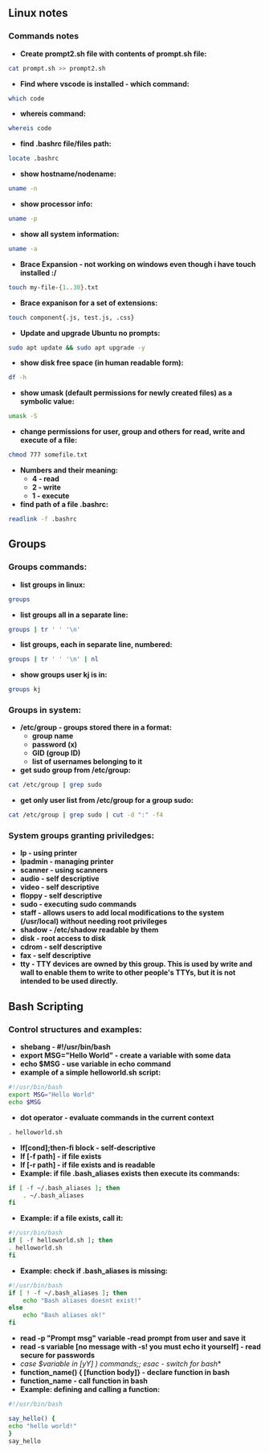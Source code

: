 ## Linux notes
### Commands notes
- **Create prompt2.sh file with contents of prompt.sh file:**
```sh
cat prompt.sh >> prompt2.sh
```
- **Find where vscode is installed - which command:**
```sh
which code
```
- **whereis command:**
```sh
whereis code
```
- **find .bashrc file/files path:**
```sh
locate .bashrc
```
- **show hostname/nodename:**
```sh
uname -n
```
- **show processor info:**
```sh
uname -p
```
- **show all system information:**
```sh
uname -a
```
- **Brace Expansion - not working on windows even though i have touch installed :/**
```sh
touch my-file-{1..30}.txt
```
- **Brace expanison for a set of extensions:**
```sh
touch component{.js, test.js, .css}
```
- **Update and upgrade Ubuntu no prompts:**
```sh
sudo apt update && sudo apt upgrade -y
```
- **show disk free space (in human readable form):**
```sh
df -h
```
- **show umask (default permissions for newly created files) as a symbolic value:**
```sh
umask -S
```
- **change permissions for user, group and others for read, write and execute of a file:**
```sh
chmod 777 somefile.txt
```
- **Numbers and their meaning:**
    - **4 - read**
    - **2 - write**
    - **1 - execute**
- **find path of a file .bashrc:**
```sh
readlink -f .bashrc
```
## Groups
### Groups commands:
- **list groups in linux:**
```sh
groups
```
- **list groups all in a separate line:**
```sh
groups | tr ' ' '\n'
```
- **list groups, each in separate line, numbered:**
```sh
groups | tr ' ' '\n' | nl
```
- **show groups user kj is in:**
```sh
groups kj
```
### Groups in system:
- **/etc/group - groups stored there in a format:**
    - **group name**
    - **password (x)**
    - **GID (group ID)**
    - **list of usernames belonging to it**
- **get sudo group from /etc/group:**
```sh
cat /etc/group | grep sudo
```
- **get only user list from /etc/group for a group sudo:**
```sh
cat /etc/group | grep sudo | cut -d ":" -f4
```
### System groups granting priviledges:
- **lp - using printer**
- **lpadmin - managing printer**
- **scanner - using scanners**
- **audio - self descriptive**
- **video - self descriptive**
- **floppy - self descriptive**
- **sudo - executing sudo commands**
- **staff - allows users to add local modifications to the system (/usr/local) without needing root privileges**
- **shadow - /etc/shadow readable by them**
- **disk - root access to disk**
- **cdrom - self descriptive**
- **fax - self descriptive**
- **tty - TTY devices are owned by this group. This is used by write and wall to enable them to write to other people's TTYs, but it is not intended to be used directly.**

## Bash Scripting
### Control structures and examples:
- **shebang - #!/usr/bin/bash**
- **export MSG="Hello World" - create a variable with some data**
- **echo $MSG - use variable in echo command**
- **example of a simple helloworld.sh script:**
```sh
#!/usr/bin/bash
export MSG="Hello World"
echo $MSG
```
- **dot operator - evaluate commands in the current context**
```sh
. helloworld.sh
```
- **If[cond];then-fi block - self-descriptive**
- **If [-f path] - if file exists**
- **If [-r path] - if file exists and is readable**
- **Example: if file .bash_aliases exists then execute its commands:**
```sh
if [ -f ~/.bash_aliases ]; then 
    . ~/.bash_aliases
fi
```
- **Example: if a file exists, call it:**
```sh
#!/usr/bin/bash
if [ -f helloworld.sh ]; then
. helloworld.sh
fi
```
- **Example: check if .bash_aliases is missing:**
```sh
#!/usr/bin/bash
if [ ! -f ~/.bash_aliases ]; then
	echo "Bash aliases doesnt exist!"
else
	echo "Bash aliases ok!"
fi
```
- **read -p "Prompt msg" variable -read prompt from user and save it**
- **read -s variable [no message with -s! you must echo it yourself] - read secure for passwords**
- **case $variable in [yY]* ) commands;; esac - switch for bash**
- **function_name() { [function body]} - declare function in bash**
- **function_name - call function in bash**
- **Example: defining and calling a function:**
```sh
#!/usr/bin/bash

say_hello() {
echo "hello world!"
} 
say_hello
```
